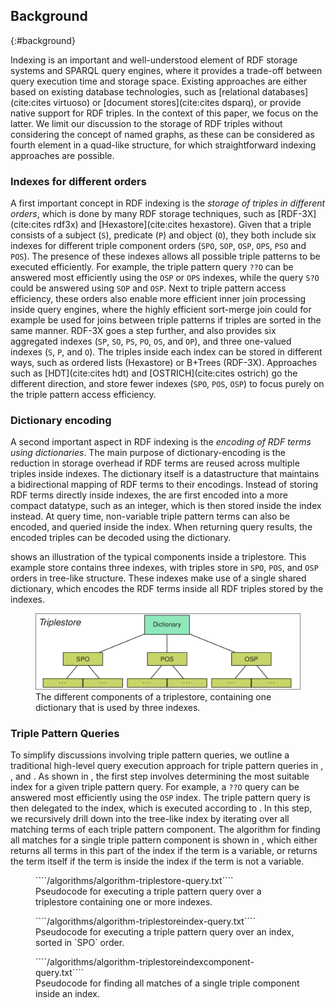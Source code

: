 ## Background
{:#background}

Indexing is an important and well-understood element of RDF storage systems and SPARQL query engines,
where it provides a trade-off between query execution time and storage space.
Existing approaches are either based on existing database technologies,
such as [relational databases](cite:cites virtuoso) or [document stores](cite:cites dsparq),
or provide native support for RDF triples.
In the context of this paper, we focus on the latter.
We limit our discussion to the storage of RDF triples
without considering the concept of named graphs,
as these can be considered as fourth element in a quad-like structure,
for which straightforward indexing approaches are possible.

### Indexes for different orders

A first important concept in RDF indexing is the *storage of triples in different orders*,
which is done by many RDF storage techniques, such as [RDF-3X](cite:cites rdf3x) and [Hexastore](cite:cites hexastore).
Given that a triple consists of
a subject (`S`), predicate (`P`) and object (`O`),
they both include six indexes for different triple component orders (`SPO`, `SOP`, `OSP`, `OPS`, `PSO` and `POS`).
The presence of these indexes allows all possible triple patterns to be executed efficiently.
For example, the triple pattern query `??O` can be answered most efficiently using the `OSP` or `OPS` indexes,
while the query `S?O` could be answered using `SOP` and `OSP`.
Next to triple pattern access efficiency, these orders also enable more efficient inner join processing inside query engines,
where the highly efficient sort-merge join could for example be used for joins between triple patterns if triples are sorted in the same manner.
RDF-3X goes a step further, and also provides six aggregated indexes (`SP`, `SO`, `PS`, `PO`, `OS`, and `OP`),
and three one-valued indexes (`S`, `P`, and `O`).
The triples inside each index can be stored in different ways, such as ordered lists (Hexastore) or B+Trees (RDF-3X).
Approaches such as [HDT](cite:cites hdt) and [OSTRICH](cite:cites ostrich) go the different direction,
and store fewer indexes (`SPO`, `POS`, `OSP`) to focus purely on the triple pattern access efficiency.

### Dictionary encoding

A second important aspect in RDF indexing is the *encoding of RDF terms using dictionaries*.
The main purpose of dictionary-encoding is the reduction in storage overhead if RDF terms are reused across multiple triples inside indexes.
The dictionary itself is a datastructure that maintains a bidirectional mapping of RDF terms to their encodings.
Instead of storing RDF terms directly inside indexes, the are first encoded into a more compact datatype, such as an integer,
which is then stored inside the index instead.
At query time, non-variable triple pattern terms can also be encoded, and queried inside the index.
When returning query results, the encoded triples can be decoded using the dictionary.

[](#figure-background-triplestore) shows an illustration of the typical components inside a triplestore.
This example store contains three indexes, with triples store in `SPO`, `POS`, and `OSP` orders in tree-like structure.
These indexes make use of a single shared dictionary, which encodes the RDF terms inside all RDF triples stored by the indexes.

<figure id="figure-background-triplestore">
<img src="img/background-triplestore.svg" alt="[Components of a Triple Store]">
<figcaption markdown="block">
The different components of a triplestore, containing one dictionary that is used by three indexes.
</figcaption>
</figure>

### Triple Pattern Queries

To simplify discussions involving triple pattern queries,
we outline a traditional high-level query execution approach for triple pattern queries
in [](#algorithm-triplestore-query), [](#algorithm-triplestoreindex-query), and [](#algorithm-triplestoreindexcomponent-query).
As shown in [](#algorithm-triplestore-query), the first step involves determining the most suitable index for a given triple pattern query.
For example, a `??O` query can be answered most efficiently using the `OSP` index.
The triple pattern query is then delegated to the index,
which is executed according to [](#algorithm-triplestoreindex-query).
In this step, we recursively drill down into the tree-like index by iterating over all matching terms of each triple pattern component.
The algorithm for finding all matches for a single triple pattern component is shown in [](#algorithm-triplestoreindexcomponent-query),
which either returns all terms in this part of the index if the term is a variable,
or returns the term itself if the term is inside the index if the term is not a variable.

<figure id="algorithm-triplestore-query" class="algorithm">
````/algorithms/algorithm-triplestore-query.txt````
<figcaption markdown="block">
Pseudocode for executing a triple pattern query over a triplestore containing one or more indexes.
</figcaption>
</figure>

<figure id="algorithm-triplestoreindex-query" class="algorithm">
````/algorithms/algorithm-triplestoreindex-query.txt````
<figcaption markdown="block">
Pseudocode for executing a triple pattern query over an index, sorted in `SPO` order.
</figcaption>
</figure>

<figure id="algorithm-triplestoreindexcomponent-query" class="algorithm">
````/algorithms/algorithm-triplestoreindexcomponent-query.txt````
<figcaption markdown="block">
Pseudocode for finding all matches of a single triple component inside an index.
</figcaption>
</figure>
